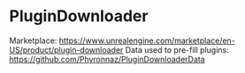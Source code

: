 # PluginDownloader

Marketplace: https://www.unrealengine.com/marketplace/en-US/product/plugin-downloader
Data used to pre-fill plugins: https://github.com/Phyronnaz/PluginDownloaderData
